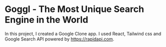 # Goggl - The Most Unique Search Engine in the World


In this project, I created a Google Clone app. I used React, Tailwind css and Google Search API powered by https://rapidapi.com.

